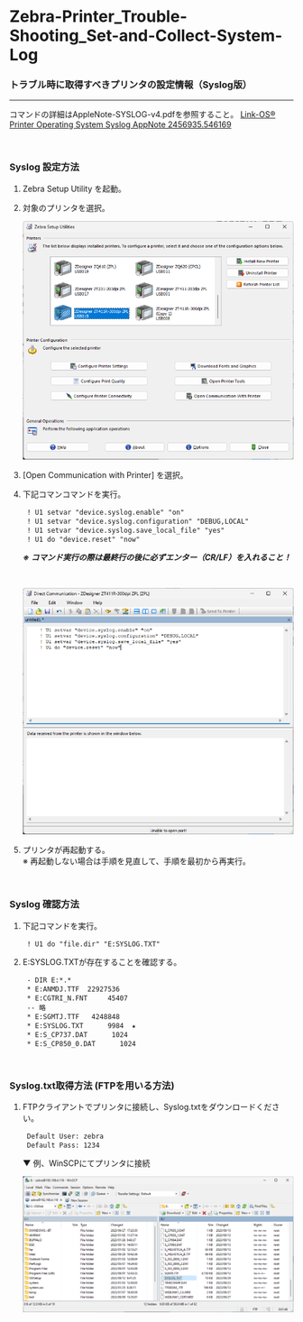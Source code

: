 # Zebra-Printer_Trouble-Shooting_Set-and-Collect-System-Log
### トラブル時に取得すべきプリンタの設定情報（Syslog版）

---

 コマンドの詳細はAppleNote-SYSLOG-v4.pdfを参照すること。
 [Link-OS® Printer Operating System Syslog AppNote 2456935.546169](https://www.zebra.com/content/dam/zebra/software/en/application-notes/AppNote-SYSLOG-v4.pdf)

</br>

### Syslog 設定方法

1. Zebra Setup Utility を起動。

1. 対象のプリンタを選択。 

    ![Alt text](image-1.png)

1. [Open Communication with Printer] を選択。

1. 下記コマンコマンドを実行。

        ! U1 setvar "device.syslog.enable" "on"
        ! U1 setvar "device.syslog.configuration" "DEBUG,LOCAL"
        ! U1 setvar "device.syslog.save_local_file" "yes"
        ! U1 do "device.reset" "now"

    ***※ コマンド実行の際は最終行の後に必ずエンター（CR/LF）を入れること！***

    </br>

    ![Alt text](image-2.png)

1. プリンタが再起動する。  
    ※ 再起動しない場合は手順を見直して、手順を最初から再実行。

    </br>

### Syslog 確認方法

1. 下記コマンドを実行。

        ! U1 do "file.dir" "E:SYSLOG.TXT"


1. E:SYSLOG.TXTが存在することを確認する。

        - DIR E:*.* 
        * E:ANMDJ.TTF  22927536          
        * E:CGTRI_N.FNT     45407          
        -- 略
        * E:SGMTJ.TTF   4248848          
        * E:SYSLOG.TXT      9984  ★
        * E:S_CP737.DAT      1024          
        * E:S_CP850_0.DAT      1024  

    </br>

### Syslog.txt取得方法 (FTPを用いる方法)


1. FTPクライアントでプリンタに接続し、Syslog.txtをダウンロードください。

        Default User: zebra  
        Default Pass: 1234

    ▼ 例、WinSCPにてプリンタに接続

    ![Alt text](image-3.png)




